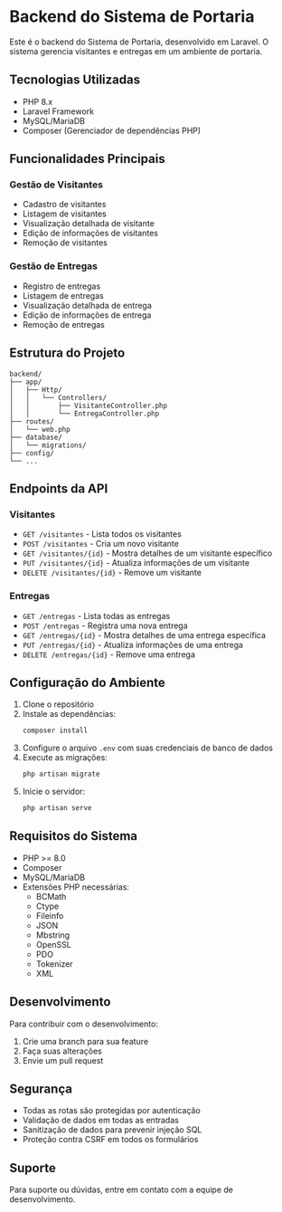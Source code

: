 # Backend do Sistema de Portaria

Este é o backend do Sistema de Portaria, desenvolvido em Laravel. O sistema gerencia visitantes e entregas em um ambiente de portaria.

## Tecnologias Utilizadas

- PHP 8.x
- Laravel Framework
- MySQL/MariaDB
- Composer (Gerenciador de dependências PHP)

## Funcionalidades Principais

### Gestão de Visitantes
- Cadastro de visitantes
- Listagem de visitantes
- Visualização detalhada de visitante
- Edição de informações de visitantes
- Remoção de visitantes

### Gestão de Entregas
- Registro de entregas
- Listagem de entregas
- Visualização detalhada de entrega
- Edição de informações de entrega
- Remoção de entregas

## Estrutura do Projeto

```
backend/
├── app/
│   ├── Http/
│   │   └── Controllers/
│   │       ├── VisitanteController.php
│   │       └── EntregaController.php
├── routes/
│   └── web.php
├── database/
│   └── migrations/
├── config/
└── ...
```

## Endpoints da API

### Visitantes
- `GET /visitantes` - Lista todos os visitantes
- `POST /visitantes` - Cria um novo visitante
- `GET /visitantes/{id}` - Mostra detalhes de um visitante específico
- `PUT /visitantes/{id}` - Atualiza informações de um visitante
- `DELETE /visitantes/{id}` - Remove um visitante

### Entregas
- `GET /entregas` - Lista todas as entregas
- `POST /entregas` - Registra uma nova entrega
- `GET /entregas/{id}` - Mostra detalhes de uma entrega específica
- `PUT /entregas/{id}` - Atualiza informações de uma entrega
- `DELETE /entregas/{id}` - Remove uma entrega

## Configuração do Ambiente

1. Clone o repositório
2. Instale as dependências:
   ```bash
   composer install
   ```
3. Configure o arquivo `.env` com suas credenciais de banco de dados
4. Execute as migrações:
   ```bash
   php artisan migrate
   ```
5. Inicie o servidor:
   ```bash
   php artisan serve
   ```

## Requisitos do Sistema

- PHP >= 8.0
- Composer
- MySQL/MariaDB
- Extensões PHP necessárias:
  - BCMath
  - Ctype
  - Fileinfo
  - JSON
  - Mbstring
  - OpenSSL
  - PDO
  - Tokenizer
  - XML

## Desenvolvimento

Para contribuir com o desenvolvimento:

1. Crie uma branch para sua feature
2. Faça suas alterações
3. Envie um pull request

## Segurança

- Todas as rotas são protegidas por autenticação
- Validação de dados em todas as entradas
- Sanitização de dados para prevenir injeção SQL
- Proteção contra CSRF em todos os formulários

## Suporte

Para suporte ou dúvidas, entre em contato com a equipe de desenvolvimento.
